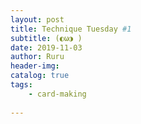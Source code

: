 ```yaml
---
layout: post
title: Technique Tuesday #1
subtitle: (◐ω◑ )
date: 2019-11-03
author: Ruru
header-img: 
catalog: true
tags:
    - card-making
 
---   
```

